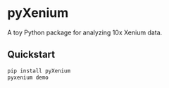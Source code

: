 # pyXenium

A toy Python package for analyzing 10x Xenium data.

## Quickstart
```bash
pip install pyXenium
pyxenium demo
```
